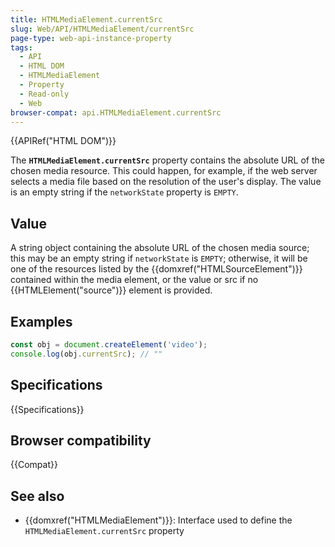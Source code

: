 ```yaml
---
title: HTMLMediaElement.currentSrc
slug: Web/API/HTMLMediaElement/currentSrc
page-type: web-api-instance-property
tags:
  - API
  - HTML DOM
  - HTMLMediaElement
  - Property
  - Read-only
  - Web
browser-compat: api.HTMLMediaElement.currentSrc
---
```


{{APIRef("HTML DOM")}}

The **`HTMLMediaElement.currentSrc`** property contains the
absolute URL of the chosen media resource. This could happen, for example, if the web
server selects a media file based on the resolution of the user's display. The value
is an empty string if the `networkState` property is `EMPTY`.

## Value

A string object containing the absolute URL of the chosen media
source; this may be an empty string if `networkState` is `EMPTY`;
otherwise, it will be one of the resources listed by the
{{domxref("HTMLSourceElement")}} contained within the media element, or the value or src
if no {{HTMLElement("source")}} element is provided.

## Examples

```js
const obj = document.createElement('video');
console.log(obj.currentSrc); // ""
```

## Specifications

{{Specifications}}

## Browser compatibility

{{Compat}}

## See also

- {{domxref("HTMLMediaElement")}}: Interface used to define the `HTMLMediaElement.currentSrc` property
